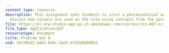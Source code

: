 ```yaml
---
content_type: resource
description: This assignment asks students to visit a pharmaceutical website and to
  discuss how visuals are used on the site using concepts from the given readings.
file: https://ol-ocw-studio-app-qa.s3.amazonaws.com/courses/sts-067-scientific-visualization-across-disciplines-a-critical-introduction-spring-2005/267d9ed2e8d10e6c5ed1b72d20b888b3_pset8.pdf
file_type: application/pdf
resourcetype: Document
title: Problem Set 8
uid: 267d9ed2-e8d1-0e6c-5ed1-b72d20b888b3
---
```

